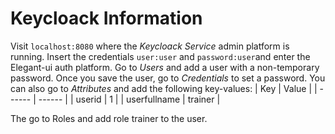 # Keycloack Information

Visit `localhost:8080` where the *Keycloack Service* admin platform is running.
Insert the credentials `user:user` and `password:user`and enter the Elegant-ui auth 
platform.
Go to _Users_ and add a user with a non-temporary password. Once you save the user,
go to _Credentials_ to set a password. 
You can also go to _Attributes_ and add the following key-values:
| Key | Value |
| ------ | ------ |
| userid | 1 |
| userfullname | trainer |

The go to Roles and add role trainer to the user.
